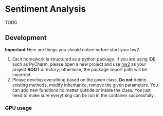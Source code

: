 Sentiment Analysis
=====

TODO

## Development

**Important** Here are things you should notice before start your hw2.

1. Each homework is structured as a python package. If you are using IDE, such as PyCharm, please open a new project and use [hw2](.) as your project **ROOT** directory; otherwise, the package import path will be incorrect. 
2. Please develop everything based on the given class. **Do not** delete existing methods, modify inheritance, remove the given parameters. You can add new functions no matter outside or inside the class. You just need to make sure everything can be run in the container successfully. 

### GPU usage
 